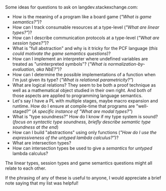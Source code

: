 Some ideas for questions to ask on langdev.stackexchange.com:

- How is the meaning of a program like a board game (*"What is game semantics?"*)?
- How can I track consumable resources at a type-level (*"What are linear types?"*)?
- How can I describe communication protocols at a type-level (*"What are session types?"*)?
- What is "full abstraction" and why is it tricky for the PCF language (*this could motivate the game semantics questions*)?
- How can I implement an interpreter where undefined variables are treated as "uninterpreted symbols"? (*"What is normalization-by-evaluation, aka NbE?"*)?
- How can I determine the possible implementations of a function when I'm just given its type? (*"What is relational parametricity?"*)
- What are logical relations? They seem to be both a proof technique as well as a mathematical object studied in their own right. And both of those aspects are applied to programming language semantics.
- Let's say I have a PL with multiple stages, maybe macro expansion and runtime. How do I ensure at compile-time that programs are "well-staged?" (*A specific instance of "What are modal types?"*)
- What is "type soundness?" How do I know if my type system is sound? (*focus on syntactic type soundness, briefly describe semantic type soundness at the end*)
- How can I build "abstractions" using only functions (*"How do I use the expressiveness of the untyped lambda calculus?"*)?
- What are intersection types?
- How can intersection types be used to give a *semantics* for *untyped* lambda calculus?

The linear types, session types and game semantics questions might all relate to each other.

If the phrasing of any of these is useful to anyone, I would appreciate a brief note saying that my list was helpful!

